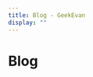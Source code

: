 ```yaml
---
title: Blog - GeekEvan
display: ""
---
```


<div class="prose m-auto mb-8 select-none">
    <h1 class="mb-0">
        Blog
    </h1>
</div>

<BlogList />
